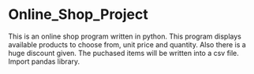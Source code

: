 # Online_Shop_Project
This is an online shop program written in python.
This program displays available products to choose from, unit price and quantity.
Also there is a huge discount given.
The puchased items will be written into a csv file.
Import pandas library.
